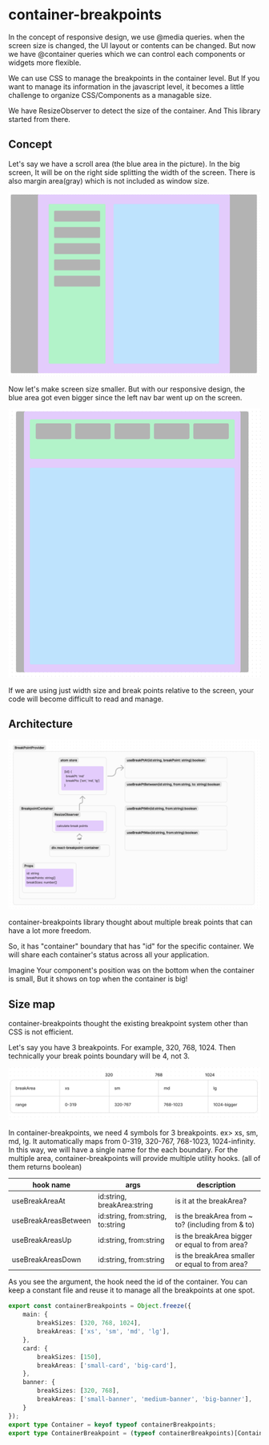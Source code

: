 # container-breakpoints

In the concept of responsive design, we use @media queries. 
when the screen size is changed, the UI layout or contents can be changed.
But now we have @container queries which we can control each components or widgets more flexible.

We can use CSS to manage the breakpoints in the container level.
But If you want to manage its information in the javascript level, 
it becomes a little challenge to organize CSS/Components as a managable size.

We have ResizeObserver to detect the size of the container. 
And This library started from there.

## Concept 

Let's say we have a scroll area (the blue area in the picture). In the big screen, 
It will be on the right side splitting the width of the screen. There is also margin area(gray) which is not included as window size.

![big-screen](big-screen.png)

Now let's make screen size smaller. But with our responsive design, the blue area got even bigger since the left nav bar went up on the screen.

![small-screen](small-screen.png)

If we are using just width size and break points relative to the screen, your code will become difficult to read and manage.

## Architecture

![Architecture](architecture.png)

container-breakpoints library thought about multiple break points that can have a lot more freedom.

So, it has "container" boundary that has "id" for the specific container. We will share each container's status across all your application.

Imagine Your component's position was on the bottom when the container is small, But it shows on top when the container is big!

## Size map

container-breakpoints thought the existing breakpoint system other than CSS is not efficient.

Let's say you have 3 breakpoints. For example, 320, 768, 1024.
Then technically your break points boundary will be 4, not 3.

![size map](size-map.png)

In container-breakpoints, we need 4 symbols for 3 breakpoints. ex> xs, sm, md, lg.
It automatically maps from 0-319, 320-767, 768-1023, 1024-infinity.
In this way, we will have a single name for the each boundary.
For the multiple area, container-breakpoints will provide multiple utility hooks. (all of them returns boolean)

| hook name | args | description |
| -------------- | --- | -- |
| useBreakAreaAt | id:string, breakArea:string | is it at the breakArea? |
| useBreakAreasBetween | id:string, from:string, to:string | is the breakArea from ~ to? (including from & to) |
| useBreakAreasUp | id:string, from:string | is the breakArea bigger or equal to from area? |
| useBreakAreasDown | id:string, from:string | is the breakArea smaller or equal to from area? |

As you see the argument, the hook need the id of the container. You can keep a constant file and reuse it to manage all the breakpoints at one spot.

```typescript
export const containerBreakpoints = Object.freeze({
    main: {
        breakSizes: [320, 768, 1024],
        breakAreas: ['xs', 'sm', 'md', 'lg'],
    },
    card: {
        breakSizes: [150],
        breakAreas: ['small-card', 'big-card'],
    },
    banner: {
        breakSizes: [320, 768],
        breakAreas: ['small-banner', 'medium-banner', 'big-banner'],
    }
});
export type Container = keyof typeof containerBreakpoints;
export type ContainerBreakpoint = (typeof containerBreakpoints)[Container];
```
